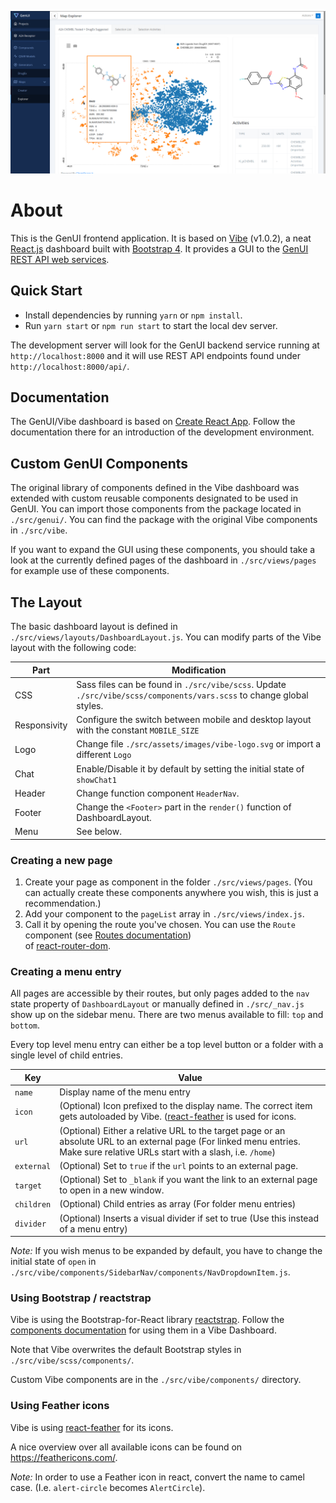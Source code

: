 <p align="center">
    <img src="assets/preview.png"/>
</p>

# About

This is the GenUI frontend application. It is based on [Vibe](https://github.com/NiceDash/Vibe) (v1.0.2),
a neat [React.js](https://reactjs.org/) dashboard built with [Bootstrap 4](https://getbootstrap.com/docs/4.0/getting-started/introduction/). It provides
a GUI to the [GenUI REST API web services](https://github.com/martin-sicho/genui/).

## Quick Start

- Install dependencies by running `yarn` or `npm install`.
- Run `yarn start` or `npm run start` to start the local dev server.

The development server will look for the GenUI backend service running
at `http://localhost:8000` and it will use REST API endpoints found under 
`http://localhost:8000/api/`.

## Documentation

The GenUI/Vibe dashboard is based on [Create React App](https://create-react-app.dev/). 
Follow the documentation there for an introduction of the development environment.

## Custom GenUI Components

The original library of components defined in the Vibe dashboard was extended with 
custom reusable components designated to be used in GenUI. You can import
those components from the package located in `./src/genui/`. You can find 
the package with the original Vibe components in `./src/vibe`. 

If you want to expand the GUI using these components, 
you should take a look at the currently defined pages 
of the dashboard in `./src/views/pages` for example use 
of these components.

## The Layout

The basic dashboard layout is defined in `./src/views/layouts/DashboardLayout.js`. 
You can modify parts of the Vibe layout with the following code:

Part | Modification
--- | ---
CSS | Sass files can be found in `./src/vibe/scss`. Update `./src/vibe/scss/components/vars.scss` to change global styles.
Responsivity | Configure the switch between mobile and desktop layout with the constant `MOBILE_SIZE`
Logo | Change file `./src/assets/images/vibe-logo.svg` or import a different `Logo`
Chat | Enable/Disable it by default by setting the initial state of `showChat1`
Header | Change function component `HeaderNav`.
Footer | Change the `<Footer>` part in the `render()` function of DashboardLayout.
Menu | See below.

### Creating a new page

1. Create your page as component in the folder `./src/views/pages`. (You can actually create these components anywhere you wish, this is just a recommendation.)
1. Add your component to the `pageList` array in `./src/views/index.js`.
1. Call it by opening the route you've chosen. You can use the `Route` component
(see [Routes documentation](https://reacttraining.com/react-router/web/api/Route/exact-bool))  
of [react-router-dom](https://reacttraining.com/react-router/web/guides/quick-start).

### Creating a menu entry

All pages are accessible by their routes, but only pages added to 
the `nav` state property of `DashboardLayout` or manually defined in `./src/_nav.js` 
show up on the sidebar menu. There are two menus available to fill: `top` and `bottom`.

Every top level menu entry can either be a top level button or a folder with a single level of child entries.

Key | Value
--- | ---
`name` | Display name of the menu entry
`icon` | (Optional) Icon prefixed to the display name. The correct item gets autoloaded by Vibe. ([react-feather](https://www.npmjs.com/package/react-feather) is used for icons.
`url` | (Optional) Either a relative URL to the target page or an absolute URL to an external page (For linked menu entries. Make sure relative URLs start with a slash, i.e. `/home`)
`external` | (Optional) Set to `true` if the `url` points to an external page.
`target` | (Optional) Set to `_blank` if you want the link to an external page to open in a new window.
`children` | (Optional) Child entries as array (For folder menu entries)
`divider` | (Optional) Inserts a visual divider if set to true (Use this instead of a menu entry)

*Note:* If you wish menus to be expanded by default, you have to change the initial state of `open` in `./src/vibe/components/SidebarNav/components/NavDropdownItem.js`.

### Using Bootstrap / reactstrap

Vibe is using the Bootstrap-for-React library [reactstrap](https://reactstrap.github.io/). 
Follow the [components documentation](https://reactstrap.github.io/components/) for using them 
in a Vibe Dashboard.

Note that Vibe overwrites the default Bootstrap styles in `./src/vibe/scss/components/`.

Custom Vibe components are in the `./src/vibe/components/` directory.

### Using Feather icons

Vibe is using [react-feather](https://www.npmjs.com/package/react-feather) for its icons.

A nice overview over all available icons can be found on <https://feathericons.com/>.

*Note:* In order to use a Feather icon in react, convert the name to camel case. (I.e. `alert-circle` becomes `AlertCircle`).
